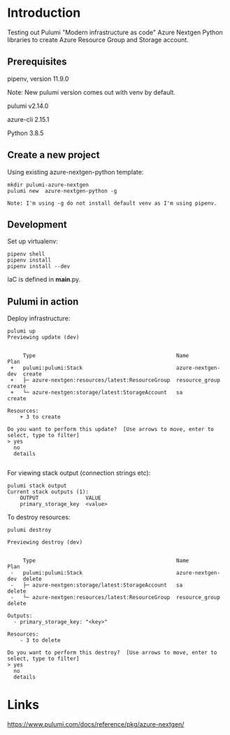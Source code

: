 # Introduction
Testing out Pulumi  "Modern infrastructure as code" Azure Nextgen Python libraries to create Azure Resource Group and Storage account.

## Prerequisites
pipenv, version 11.9.0

Note: New pulumi version comes out with venv by default.

pulumi v2.14.0

azure-cli  2.15.1

Python 3.8.5

## Create a new project
Using existing azure-nextgen-python template:

```
mkdir pulumi-azure-nextgen
pulumi new  azure-nextgen-python -g

Note: I'm using -g do not install default venv as I'm using pipenv.
```

## Development
Set up virtualenv:
```
pipenv shell
pipenv install
pipenv install --dev

```
IaC is defined in __main__.py.

## Pulumi in action

Deploy infrastructure:
```
pulumi up
Previewing update (dev)


     Type                                             Name               Plan       
 +   pulumi:pulumi:Stack                              azure-nextgen-dev  create     
 +   ├─ azure-nextgen:resources/latest:ResourceGroup  resource_group     create     
 +   └─ azure-nextgen:storage/latest:StorageAccount   sa                 create     
 
Resources:
    + 3 to create

Do you want to perform this update?  [Use arrows to move, enter to select, type to filter]
> yes
  no
  details


```

For viewing stack output (connection strings etc):
```
pulumi stack output
Current stack outputs (1):
    OUTPUT               VALUE
    primary_storage_key  <value>
```

To destroy resources:
```
pulumi destroy

Previewing destroy (dev)


     Type                                             Name               Plan       
 -   pulumi:pulumi:Stack                              azure-nextgen-dev  delete     
 -   ├─ azure-nextgen:storage/latest:StorageAccount   sa                 delete     
 -   └─ azure-nextgen:resources/latest:ResourceGroup  resource_group     delete     
 
Outputs:
  - primary_storage_key: "<key>"

Resources:
    - 3 to delete

Do you want to perform this destroy?  [Use arrows to move, enter to select, type to filter]
> yes
  no
  details
```
# Links
https://www.pulumi.com/docs/reference/pkg/azure-nextgen/